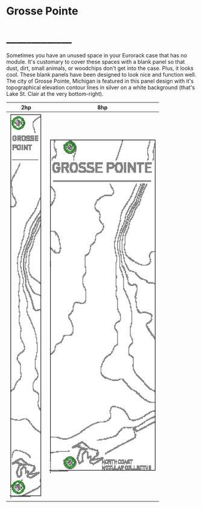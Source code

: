 # Grosse Pointe
# _____________

Sometimes you have an unused space in your Eurorack case that has no module. It's customary to cover these spaces with a blank panel so that dust, dirt, small animals, or woodchips don't get into the case. Plus, it looks cool. These blank panels have been designed to look nice and function well. The city of Grosse Pointe, Michigan is featured in this panel design with it's topographical elevation contour lines in silver on a white background (that's Lake St. Clair at the very bottom-right). 

 2hp | 8hp 
 --- | --- 
 ![2hp Version](https://github.com/NorthCoastModularCollective/Grosse-Pointe-Blanks/blob/master/Images/2hpGrossePointe.png "2hp version") | ![8hp Version](https://github.com/NorthCoastModularCollective/Grosse-Pointe-Blanks/blob/master/Images/8hpGrossePointe.png "8hp version") 

